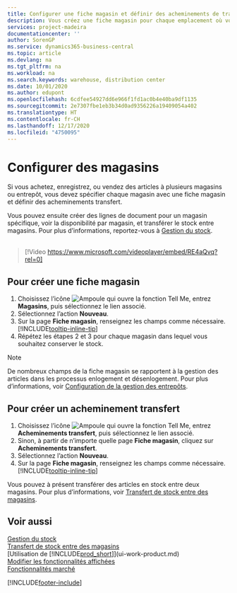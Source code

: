 ```yaml
---
title: Configurer une fiche magasin et définir des acheminements de transfert| Microsoft Docs
description: Vous créez une fiche magasin pour chaque emplacement où vous stockez des articles d’inventaire, par exemple, un entrepôt ou un centre de distribution, et configurez des acheminements pour le transfert d’articles entre magasins.
services: project-madeira
documentationcenter: ''
author: SorenGP
ms.service: dynamics365-business-central
ms.topic: article
ms.devlang: na
ms.tgt_pltfrm: na
ms.workload: na
ms.search.keywords: warehouse, distribution center
ms.date: 10/01/2020
ms.author: edupont
ms.openlocfilehash: 6cdfee54927dd6e966f1fd1ac0b4e40ba9df1135
ms.sourcegitcommit: 2e7307fbe1eb3b34d0ad9356226a19409054a402
ms.translationtype: HT
ms.contentlocale: fr-CH
ms.lasthandoff: 12/17/2020
ms.locfileid: "4750095"
---
```

# <a name="set-up-locations"></a>Configurer des magasins
Si vous achetez, enregistrez, ou vendez des articles à plusieurs magasins ou entrepôt, vous devez spécifier chaque magasin avec une fiche magasin et définir des acheminements transfert.

Vous pouvez ensuite créer des lignes de document pour un magasin spécifique, voir la disponibilité par magasin, et transférer le stock entre magasins. Pour plus d’informations, reportez-vous à [Gestion du stock](inventory-manage-inventory.md).
<br><br>  
  
> [!Video https://www.microsoft.com/videoplayer/embed/RE4aQvq?rel=0]

## <a name="to-create-a-location-card"></a>Pour créer une fiche magasin
1. Choisissez l’icône ![Ampoule qui ouvre la fonction Tell Me](media/ui-search/search_small.png "Dites-moi ce que vous voulez faire"), entrez **Magasins**, puis sélectionnez le lien associé.
2. Sélectionnez l’action **Nouveau**.
3. Sur la page **Fiche magasin**, renseignez les champs comme nécessaire. [!INCLUDE[tooltip-inline-tip](includes/tooltip-inline-tip_md.md)]
4. Répétez les étapes 2 et 3 pour chaque magasin dans lequel vous souhaitez conserver le stock.

> [!NOTE]  
> De nombreux champs de la fiche magasin se rapportent à la gestion des articles dans les processus enlogement et désenlogement. Pour plus d’informations, voir [Configuration de la gestion des entrepôts](warehouse-setup-warehouse.md).

## <a name="to-create-a-transfer-route"></a>Pour créer un acheminement transfert
1. Choisissez l’icône ![Ampoule qui ouvre la fonction Tell Me](media/ui-search/search_small.png "Dites-moi ce que vous voulez faire"), entrez **Acheminements transfert**, puis sélectionnez le lien associé.
2. Sinon, à partir de n’importe quelle page **Fiche magasin**, cliquez sur **Acheminements transfert**.
3. Sélectionnez l’action **Nouveau**.
4. Sur la page **Fiche magasin**, renseignez les champs comme nécessaire. [!INCLUDE[tooltip-inline-tip](includes/tooltip-inline-tip_md.md)]

Vous pouvez à présent transférer des articles en stock entre deux magasins. Pour plus d’informations, voir [Transfert de stock entre des magasins](inventory-how-transfer-between-locations.md).    

## <a name="see-also"></a>Voir aussi
[Gestion du stock](inventory-manage-inventory.md)  
[Transfert de stock entre des magasins](inventory-how-transfer-between-locations.md)    
[Utilisation de [!INCLUDE[prod_short](includes/prod_short.md)]](ui-work-product.md)  
[Modifier les fonctionnalités affichées](ui-experiences.md)  
[Fonctionnalités marché](ui-across-business-areas.md)


[!INCLUDE[footer-include](includes/footer-banner.md)]